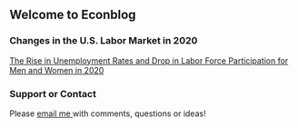 ## Welcome to Econblog

### Changes in the U.S. Labor Market in 2020

[The Rise in Unemployment Rates and Drop in Labor Force Participation for Men and Women in 2020](https://rpubs.com/elenas70/labormarket2020part1)

### Support or Contact

Please <a href = "mailto: abc@example.com"> email me </a> with comments, questions or ideas! 

